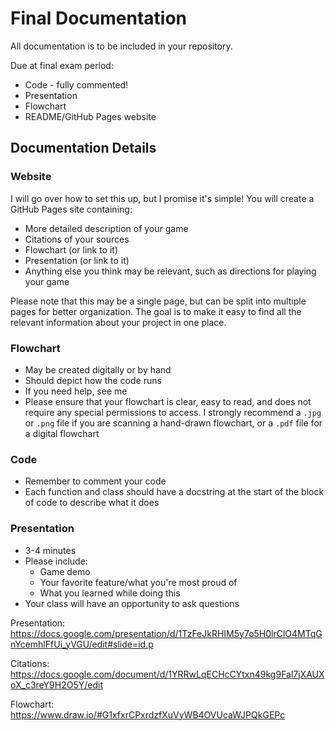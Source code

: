 # Final Documentation

All documentation is to be included in your repository.

Due at final exam period:

* Code - fully commented!
* Presentation
* Flowchart
* README/GitHub Pages website

## Documentation Details

### Website

I will go over how to set this up, but I promise it's simple! You will create a GitHub Pages site containing:

* More detailed description of your game
* Citations of your sources
* Flowchart (or link to it)
* Presentation (or link to it)
* Anything else you think may be relevant, such as directions for playing your game

Please note that this may be a single page, but can be split into multiple pages for better organization. The goal is to make it easy to find all the relevant information about your project in one place.

### Flowchart

* May be created digitally or by hand
* Should depict how the code runs
* If you need help, see me
* Please ensure that your flowchart is clear, easy to read, and does not require any special permissions to access. I strongly recommend a `.jpg` or `.png` file if you are scanning a hand-drawn flowchart, or a `.pdf` file for a digital flowchart

### Code

* Remember to comment your code
* Each function and class should have a docstring at the start of the block of code to describe what it does

### Presentation

* 3-4 minutes
* Please include:
    * Game demo
    * Your favorite feature/what you're most proud of
    * What you learned while doing this
* Your class will have an opportunity to ask questions

Presentation:
https://docs.google.com/presentation/d/1TzFeJkRHIM5y7o5H0lrClO4MTqGnYcemhlFfUi_yVGU/edit#slide=id.p 

Citations:
https://docs.google.com/document/d/1YRRwLqECHcCYtxn49kg9Fal7jXAUXoX_c3reY9H2O5Y/edit 

Flowchart:
https://www.draw.io/#G1xfxrCPxrdzfXuVyWB4OVUcaWJPQkGEPc